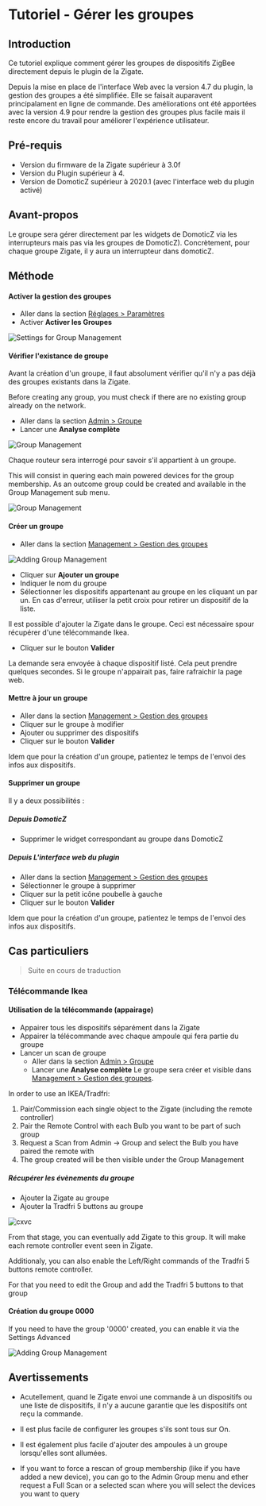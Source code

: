 # Tutoriel - Gérer les groupes


## Introduction

Ce tutoriel explique comment gérer les groupes de dispositifs ZigBee directement depuis le plugin de la Zigate.

Depuis la mise en place de l'interface Web avec la version 4.7 du plugin, la gestion des groupes a été simplifiée. Elle se faisait auparavent principalament en ligne de commande.
Des améliorations ont été apportées avec la version 4.9 pour rendre la gestion des groupes plus facile mais il reste encore du travail pour améliorer l'expérience utilisateur.


## Pré-requis

* Version du firmware de la Zigate supérieur à 3.0f
* Version du Plugin supérieur à 4.
* Version de DomoticZ supérieur à 2020.1 (avec l'interface web du plugin activé)

## Avant-propos

Le groupe sera gérer directement par les widgets de DomoticZ via les interrupteurs mais pas via les groupes de DomoticZ). Concrètement, pour chaque groupe Zigate, il y aura un interrupteur dans domoticZ. 


## Méthode

#### Activer la gestion des groupes

* Aller dans la section [Réglages > Paramètres](WebUI_Reglages.md#les-param%C3%A8tres)
* Activer __Activer les Groupes__

![Settings for Group Management](https://github.com/pipiche38/Domoticz-Zigate-Wiki/blob/master/Images/SettingsGroup.png)


#### Vérifier l'existance de groupe

Avant la création d'un groupe, il faut absolument vérifier qu'il n'y a pas déjà des groupes existants dans la Zigate.

Before creating any group, you must check if there are no existing group already on the network. 

* Aller dans la section [Admin > Groupe](WebUI_Admin.md#groupe)
* Lancer une __Analyse complète__

![Group Management](https://github.com/pipiche38/Domoticz-Zigate-Wiki/blob/master/Images/AdminGroupMenu.png)

Chaque routeur sera interrogé pour savoir s'il appartient à un groupe.

This will consist in quering each main powered devices for the group membership. As an outcome group could be created and available in the Group Management sub menu.

![Group Management](https://github.com/pipiche38/Domoticz-Zigate-Wiki/blob/master/Images/GroupManagementMenu.png)


#### Créer un groupe

* Aller dans la section [Management > Gestion des groupes](WebUI_Management.md#gestion-des-groupes)

![Adding Group Management](https://github.com/pipiche38/Domoticz-Zigate-Wiki/blob/master/Images/AddingGroup.png)

* Cliquer sur __Ajouter un groupe__
* Indiquer le nom du groupe
* Sélectionner les dispositifs appartenant au groupe en les cliquant un par un. En cas d'erreur, utiliser la petit croix pour retirer un dispositif de la liste.

Il est possible d'ajouter la Zigate dans le groupe. Ceci est nécessaire spour récupérer d'une télécommande Ikea.

* Cliquer sur le bouton __Valider__

La demande sera envoyée à chaque dispositif listé. Cela peut prendre quelques secondes.
Si le groupe n'appairait pas, faire rafraichir la page web.


#### Mettre à jour un groupe

* Aller dans la section [Management > Gestion des groupes](WebUI_Management.md#gestion-des-groupes)
* Cliquer sur le groupe à modifier
* Ajouter ou supprimer des dispositifs
* Cliquer sur le bouton __Valider__

Idem que pour la création d'un groupe, patientez le temps de l'envoi des infos aux dispositifs.


#### Supprimer un groupe

Il y a deux possibilités :

##### Depuis DomoticZ

* Supprimer le widget correspondant au groupe dans DomoticZ

##### Depuis L'interface web du plugin

* Aller dans la section [Management > Gestion des groupes](WebUI_Management.md#gestion-des-groupes)
* Sélectionner le groupe à supprimer
* Cliquer sur la petit icône poubelle à gauche
* Cliquer sur le bouton __Valider__

Idem que pour la création d'un groupe, patientez le temps de l'envoi des infos aux dispositifs.


## Cas particuliers

> Suite en cours de traduction

### Télécommande Ikea

#### Utilisation de la télécommande (appairage)

* Appairer tous les dispositifs séparément dans la Zigate
* Appairer la télécommande avec chaque ampoule qui fera partie du groupe
* Lancer un scan de groupe 
  * Aller dans la section [Admin > Groupe](WebUI_Admin.md#groupe)
  * Lancer une __Analyse complète__
Le groupe sera créer et visible dans [Management > Gestion des groupes](WebUI_Management.md#gestion-des-groupes).

In order to use an IKEA/Tradfri:
1. Pair/Commission each single object to the Zigate (including the remote controller)
1. Pair the Remote Control with each Bulb you want to be part of such group
1. Request a Scan from Admin -> Group and select the Bulb you have paired the remote with
1. The group created will be then visible under the Group Management

##### Récupérer les évènements du groupe

* Ajouter la Zigate au groupe
* Ajouter la Tradfri 5 buttons au groupe

![cxvc](https://user-images.githubusercontent.com/4406440/54182600-3ec50200-44a2-11e9-8be7-c2e6b15b4deb.png)

From that stage, you can eventually add Zigate to this group. It will make each remote controller event seen in Zigate. 

Additionaly, you can also enable the Left/Right commands of the Tradfri 5 buttons remote controller. 

For that you need to edit the Group and add the  Tradfri 5 buttons to that group

#### Création du groupe 0000

If you need to have the group '0000' created, you can enable it via the Settings Advanced


![Adding Group Management](https://github.com/pipiche38/Domoticz-Zigate-Wiki/blob/master/Images/SettingsGroup0000.png)

## Avertissements

* Acutellement, quand le Zigate envoi une commande à un dispositifs ou une liste de dispositifs, il n'y a aucune garantie que les dispositifs ont reçu la commande.
* Il est plus facile de configurer les groupes s'ils sont tous sur On.
* Il est également plus facile d'ajouter des ampoules à un groupe lorsqu'elles sont allumées.


* If you want to force a rescan of group membership (like if you have added a new device), you can go to the Admin Group menu and ether request a Full Scan or a selected scan where you will select the devices you want to query

